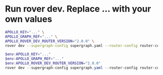 # Run rover dev. Replace ... with your own values

```sh
APOLLO_KEY="..." \
APOLLO_GRAPH_REF="..." \
APOLLO_ROVER_DEV_ROUTER_VERSION="2.0.0" \
rover dev --supergraph-config supergraph.yaml --router-config router-config.yaml
```

```powershell
$env:APOLLO_KEY="..."
$env:APOLLO_GRAPH_REF="..."
$env:APOLLO_ROVER_DEV_ROUTER_VERSION="2.0.0"
rover dev --supergraph-config supergraph.yaml --router-config router-config.yaml
```
